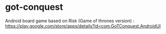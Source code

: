 # got-conquest
Android board game based on Risk (Game of thrones version) : https://play.google.com/store/apps/details?id=com.GoTConquest.AndroidUI
